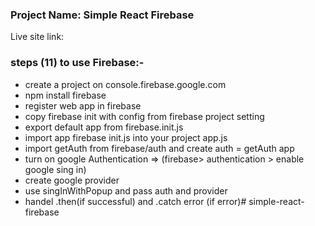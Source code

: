 ### Project Name: Simple React Firebase

Live site link: 


### steps (11) to use Firebase:-

- create a project on console.firebase.google.com
- npm install firebase
- register web app in firebase
- copy firebase init with config from firebase project setting
- export default app from firebase.init.js
- import app firebase init.js into your project app.js
- import getAuth from firebase/auth and create auth = getAuth app
- turn on google Authentication =>
 (firebase> authentication > enable google sing in)
- create google provider
- use singInWithPopup and pass auth and provider
- handel .then(if successful) and .catch error (if error)#   s i m p l e - r e a c t - f i r e b a s e 
 
 